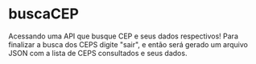 # buscaCEP
Acessando uma API que busque CEP e seus dados respectivos!
Para finalizar a busca dos CEPS digite "sair", e então será gerado um arquivo JSON com a lista de CEPS consultados e seus dados.
